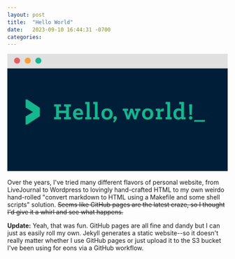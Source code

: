 ```yaml
---
layout: post
title:  "Hello World"
date:   2023-09-10 16:44:31 -0700
categories: 
---
```

![image hello](/assets/images/hello.png)

Over the years, I've tried many different flavors of personal website,
from LiveJournal to Wordpress to lovingly hand-crafted HTML to my own
weirdo hand-rolled "convert markdown to HTML using a Makefile and some
shell scripts" solution. ~~Seems like GitHub pages are the latest craze,
so I thought I'd give it a whirl and see what happens.~~

**Update:** Yeah, that was fun. GitHub pages are all fine and dandy
but I can just as easily roll my own. Jekyll generates a static
website--so it doesn't really matter whether I use GitHub pages or
just upload it to the S3 bucket I've been using for eons via a GitHub
workflow. 
